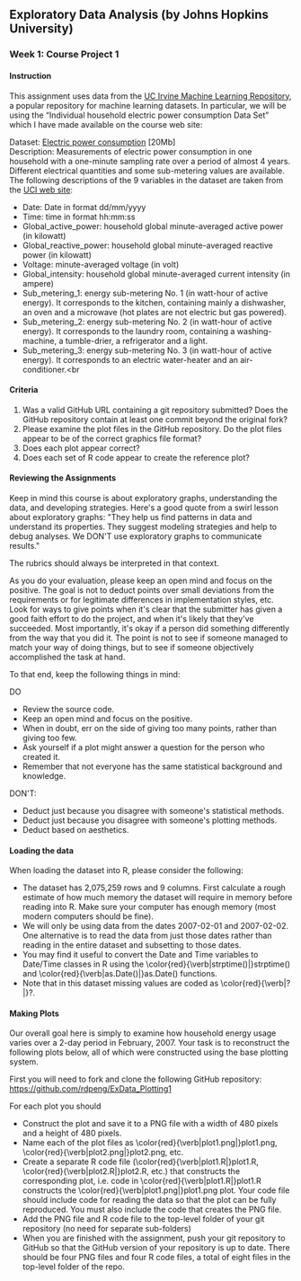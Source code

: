 ## Exploratory Data Analysis (by Johns Hopkins University)
### Week 1: Course Project 1

#### Instruction

This assignment uses data from the [UC Irvine Machine Learning Repository](http://archive.ics.uci.edu/ml/), a popular repository for machine learning datasets. In particular, we will be using the “Individual household electric power consumption Data Set” which I have made available on the course web site:

Dataset: [Electric power consumption](https://d396qusza40orc.cloudfront.net/exdata%2Fdata%2Fhousehold_power_consumption.zip) [20Mb]<br/>
Description: Measurements of electric power consumption in one household with a one-minute sampling rate over a period of almost 4 years.<br/> Different electrical quantities and some sub-metering values are available.<br/>
The following descriptions of the 9 variables in the dataset are taken from the [UCI web site](https://archive.ics.uci.edu/ml/datasets/Individual+household+electric+power+consumption):

- Date: Date in format dd/mm/yyyy<br/>
- Time: time in format hh:mm:ss<br/>
- Global_active_power: household global minute-averaged active power (in kilowatt)<br/>
- Global_reactive_power: household global minute-averaged reactive power (in kilowatt)<br/>
- Voltage: minute-averaged voltage (in volt)<br/>
- Global_intensity: household global minute-averaged current intensity (in ampere)<br/>
- Sub_metering_1: energy sub-metering No. 1 (in watt-hour of active energy). It corresponds to the kitchen, containing mainly a dishwasher, an oven and a microwave (hot plates are not electric but gas powered).<br/>
- Sub_metering_2: energy sub-metering No. 2 (in watt-hour of active energy). It corresponds to the laundry room, containing a washing-machine, a tumble-drier, a refrigerator and a light.<br/>
- Sub_metering_3: energy sub-metering No. 3 (in watt-hour of active energy). It corresponds to an electric water-heater and an air-conditioner.<br


#### Criteria

1. Was a valid GitHub URL containing a git repository submitted?
Does the GitHub repository contain at least one commit beyond the original fork?
2. Please examine the plot files in the GitHub repository. Do the plot files appear to be of the correct graphics file format?
3. Does each plot appear correct?
4. Does each set of R code appear to create the reference plot?

#### Reviewing the Assignments

Keep in mind this course is about exploratory graphs, understanding the data, and developing strategies. Here's a good quote from a swirl lesson about exploratory graphs: "They help us find patterns in data and understand its properties. They suggest modeling strategies and help to debug analyses. We DON'T use exploratory graphs to communicate results."

The rubrics should always be interpreted in that context.

As you do your evaluation, please keep an open mind and focus on the positive. The goal is not to deduct points over small deviations from the requirements or for legitimate differences in implementation styles, etc. Look for ways to give points when it's clear that the submitter has given a good faith effort to do the project, and when it's likely that they've succeeded. Most importantly, it's okay if a person did something differently from the way that you did it. The point is not to see if someone managed to match your way of doing things, but to see if someone objectively accomplished the task at hand.

To that end, keep the following things in mind:

DO

- Review the source code.<br/>
- Keep an open mind and focus on the positive.<br/>
- When in doubt, err on the side of giving too many points, rather than giving too few.<br/>
- Ask yourself if a plot might answer a question for the person who created it.<br/>
- Remember that not everyone has the same statistical background and knowledge.

DON'T:

- Deduct just because you disagree with someone's statistical methods.<br/>
- Deduct just because you disagree with someone's plotting methods.<br/>
- Deduct based on aesthetics.<br/>

#### Loading the data
When loading the dataset into R, please consider the following:

- The dataset has 2,075,259 rows and 9 columns. First calculate a rough estimate of how much memory the dataset will require in memory before reading into R. Make sure your computer has enough memory (most modern computers should be fine).
- We will only be using data from the dates 2007-02-01 and 2007-02-02. One alternative is to read the data from just those dates rather than reading in the entire dataset and subsetting to those dates.
- You may find it useful to convert the Date and Time variables to Date/Time classes in R using the \color{red}{\verb|strptime()|}strptime()  and \color{red}{\verb|as.Date()|}as.Date() functions.
- Note that in this dataset missing values are coded as \color{red}{\verb|?|}?.

#### Making Plots
Our overall goal here is simply to examine how household energy usage varies over a 2-day period in February, 2007. Your task is to reconstruct the following plots below, all of which were constructed using the base plotting system.

First you will need to fork and clone the following GitHub repository: https://github.com/rdpeng/ExData_Plotting1

For each plot you should

- Construct the plot and save it to a PNG file with a width of 480 pixels and a height of 480 pixels.
- Name each of the plot files as \color{red}{\verb|plot1.png|}plot1.png, \color{red}{\verb|plot2.png|}plot2.png, etc.
- Create a separate R code file (\color{red}{\verb|plot1.R|}plot1.R, \color{red}{\verb|plot2.R|}plot2.R, etc.) that constructs the corresponding plot, i.e. code in \color{red}{\verb|plot1.R|}plot1.R constructs the \color{red}{\verb|plot1.png|}plot1.png plot. Your code file should include code for reading the data so that the plot can be fully reproduced. You must also include the code that creates the PNG file.
- Add the PNG file and R code file to the top-level folder of your git repository (no need for separate sub-folders)
- When you are finished with the assignment, push your git repository to GitHub so that the GitHub version of your repository is up to date. There should be four PNG files and four R code files, a total of eight files in the top-level folder of the repo.
